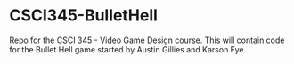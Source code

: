 # CSCI345-BulletHell
Repo for the CSCI 345 - Video Game Design course. This will contain code for the Bullet Hell game started by Austin Gillies and Karson Fye.
